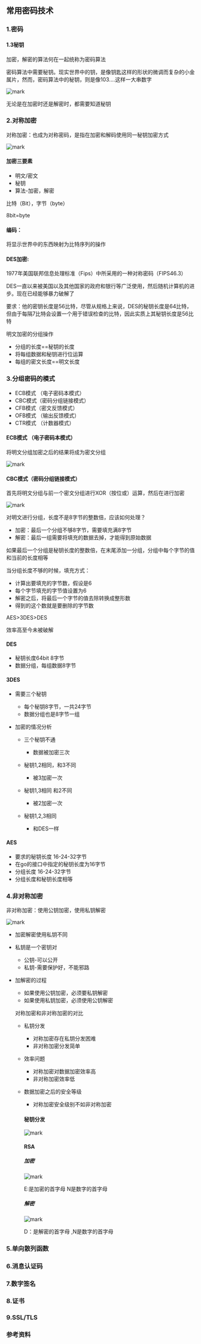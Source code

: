 ## 常用密码技术

### 1.密码

#### 1.3秘钥

加密，解密的算法何在一起统称为密码算法

密码算法中需要秘钥。现实世界中的钥，是像钥匙这样的形状的微调而复杂的小金属片，然而，密码算法中的秘钥，则是像103....这样一大串数字

![mark](http://7xnk07.com1.z0.glb.clouddn.com/blog/180917/73fB2h2bIF.png?imageslim)

无论是在加密时还是解密时，都需要知道秘钥

### 2.对称加密

对称加密：也成为对称密码，是指在加密和解码使用同一秘钥加密方式

![mark](http://7xnk07.com1.z0.glb.clouddn.com/blog/180917/1dE1I1HJdi.png?imageslim)

#### 加密三要素

- 明文/密文
- 秘钥
- 算法-加密，解密

比特（Bit），字节（byte）

8bit=byte

#### 编码：

将显示世界中的东西映射为比特序列的操作



#### DES加密:

1977年美国联邦信息处理标准（Fips）中所采用的一种对称密码（FIPS46.3）

DES一直以来被美国以及其他国家的政府和银行等广泛使用，然后随机计算机的进步。现在已经能够暴力破解了

要求：他的密钥长度是56比特，尽管从规格上来说，DES的秘钥长度是64比特，但由于每隔7比特会设置一个用于错误检查的比特，因此实质上其秘钥长度是56比特

明文加密的分组操作

- 分组的长度==秘钥的长度
- 将每组数据和秘钥进行位运算
- 每组的密文长度==明文长度



### 3.分组密码的模式

- ECB模式 （电子密码本模式）
- CBC模式（密码分组链接模式）
- CFB模式（密文反馈模式）
- OFB模式 （输出反馈模式）
- CTR模式 （计数器模式）

#### ECB模式 （电子密码本模式）

将明文分组加密之后的结果将成为密文分组

![mark](http://7xnk07.com1.z0.glb.clouddn.com/blog/180917/IFLIkebfde.png?imageslim)

#### CBC模式（密码分组链接模式）

首先将明文分组与前一个密文分组进行XOR（按位或）运算，然后在进行加密

![mark](http://7xnk07.com1.z0.glb.clouddn.com/blog/180917/43FL4fbKGg.png?imageslim)

对明文进行分组，长度不是8字节的整数倍，应该如何处理？

- 加密：最后一个分组不够8字节，需要填充满8字节
- 解密：最后一组需要将填充的数据去掉，才能得到原始数据

如果最后一个分组是秘钥长度的整数倍，在末尾添加一分组，分组中每个字节的值和当前的长度相等

当分组长度不够的时候，填充方式：

- 计算出要填充的字节数，假设是6
- 每个字节填充的字节值设置为6
- 解密之后，将最后一个字节的值去除转换成整形数
- 得到的这个数就是要删除的字节数

AES>3DES>DES

效率高至今未被破解

#### DES

- 秘钥长度64bit 8字节
- 数据分组，每组数据8字节

#### 3DES

- 需要三个秘钥

  - 每个秘钥8字节，一共24字节
  - 数据分组也是8字节一组

- 加密的情况分析

  - 三个秘钥不通

    - 数据被加密三次

  - 秘钥1,2相同，和3不同

    - 被3加密一次

  - 秘钥1,3相同 和2不同

    - 被2加密一次

  - 秘钥1,2,3相同

    - 和DES一样

    

#### AES

- 要求的秘钥长度 16-24-32字节
- 在go的接口中指定的秘钥长度为16字节
- 分组长度 16-24-32字节
- 分组长度和秘钥长度相等

### 4.非对称加密

非对称加密：使用公钥加密，使用私钥解密

![mark](http://7xnk07.com1.z0.glb.clouddn.com/blog/180917/gd8a0Hgm3G.png?imageslim)



- 加密解密使用私钥不同

- 私钥是一个密钥对

  - 公钥-可以公开
  - 私钥-需要保护好，不能邪路

- 加解密的过程

  - 如果使用公钥加密，必须要私钥解密
  - 如果使用私钥加密，必须使用公钥解密

  对称加密和非对称加密的对比

  - 私钥分发

    - 对称加密存在私钥分发困难
    - 非对称加密分发简单

  - 效率问题

    - 对称加密对数据加密效率高
    - 非对称加密效率低

  - 数据加密之后的安全等级

    - 对称加密安全级别不如非对称加密

    #### 秘钥分发

    ![mark](http://7xnk07.com1.z0.glb.clouddn.com/blog/180917/cDKHGlA6kB.png?imageslim)

    #### RSA

    ##### 加密

    ![mark](http://7xnk07.com1.z0.glb.clouddn.com/blog/180917/1b4miegGGB.png?imageslim)

    E:是加密的首字母 N是数字的首字母

    ##### 解密

    ![mark](http://7xnk07.com1.z0.glb.clouddn.com/blog/180917/5HE60ehAef.png?imageslim)

    D：是解密的首字母 ,N是数字的首字母

### 5.单向散列函数

### 6.消息认证码

### 7.数字签名

### 8.证书

### 9.SSL/TLS

### 参考资料